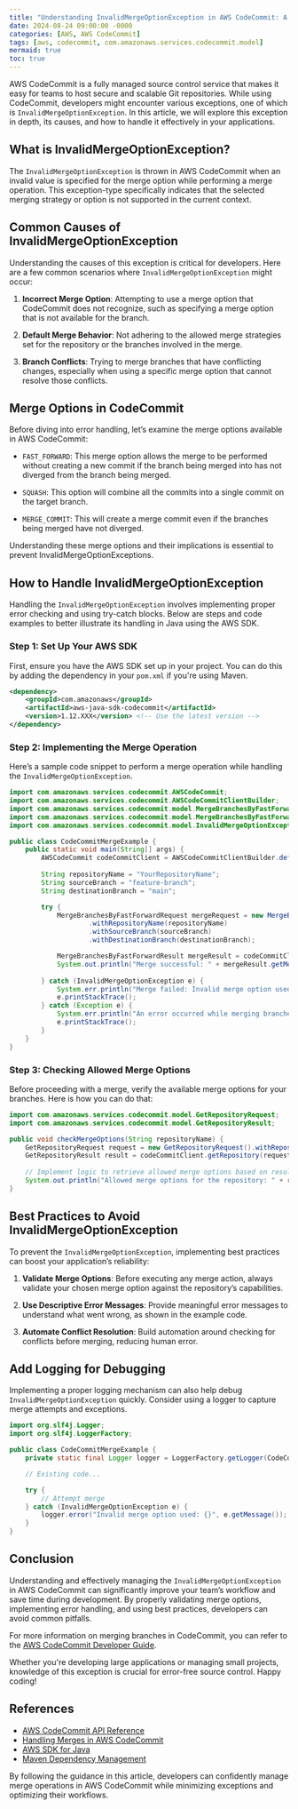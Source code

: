```yaml
---
title: "Understanding InvalidMergeOptionException in AWS CodeCommit: A Comprehensive Guide"
date: 2024-08-24 09:00:00 -0000
categories: [AWS, AWS CodeCommit]
tags: [aws, codecommit, com.amazonaws.services.codecommit.model]
mermaid: true
toc: true
---
```



AWS CodeCommit is a fully managed source control service that makes it easy for teams to host secure and scalable Git repositories. While using CodeCommit, developers might encounter various exceptions, one of which is `InvalidMergeOptionException`. In this article, we will explore this exception in depth, its causes, and how to handle it effectively in your applications.

## What is InvalidMergeOptionException?

The `InvalidMergeOptionException` is thrown in AWS CodeCommit when an invalid value is specified for the merge option while performing a merge operation. This exception-type specifically indicates that the selected merging strategy or option is not supported in the current context.

## Common Causes of InvalidMergeOptionException

Understanding the causes of this exception is critical for developers. Here are a few common scenarios where `InvalidMergeOptionException` might occur:

1. **Incorrect Merge Option**: Attempting to use a merge option that CodeCommit does not recognize, such as specifying a merge option that is not available for the branch.
   
2. **Default Merge Behavior**: Not adhering to the allowed merge strategies set for the repository or the branches involved in the merge.

3. **Branch Conflicts**: Trying to merge branches that have conflicting changes, especially when using a specific merge option that cannot resolve those conflicts.

## Merge Options in CodeCommit

Before diving into error handling, let’s examine the merge options available in AWS CodeCommit:

- `FAST_FORWARD`: This merge option allows the merge to be performed without creating a new commit if the branch being merged into has not diverged from the branch being merged.
  
- `SQUASH`: This option will combine all the commits into a single commit on the target branch.

- `MERGE_COMMIT`: This will create a merge commit even if the branches being merged have not diverged.

Understanding these merge options and their implications is essential to prevent InvalidMergeOptionExceptions.

## How to Handle InvalidMergeOptionException

Handling the `InvalidMergeOptionException` involves implementing proper error checking and using try-catch blocks. Below are steps and code examples to better illustrate its handling in Java using the AWS SDK.

### Step 1: Set Up Your AWS SDK

First, ensure you have the AWS SDK set up in your project. You can do this by adding the dependency in your `pom.xml` if you're using Maven.

```xml
<dependency>
    <groupId>com.amazonaws</groupId>
    <artifactId>aws-java-sdk-codecommit</artifactId>
    <version>1.12.XXX</version> <!-- Use the latest version -->
</dependency>
```

### Step 2: Implementing the Merge Operation

Here’s a sample code snippet to perform a merge operation while handling the `InvalidMergeOptionException`.

```java
import com.amazonaws.services.codecommit.AWSCodeCommit;
import com.amazonaws.services.codecommit.AWSCodeCommitClientBuilder;
import com.amazonaws.services.codecommit.model.MergeBranchesByFastForwardRequest;
import com.amazonaws.services.codecommit.model.MergeBranchesByFastForwardResult;
import com.amazonaws.services.codecommit.model.InvalidMergeOptionException;

public class CodeCommitMergeExample {
    public static void main(String[] args) {
        AWSCodeCommit codeCommitClient = AWSCodeCommitClientBuilder.defaultClient();
        
        String repositoryName = "YourRepositoryName";
        String sourceBranch = "feature-branch";
        String destinationBranch = "main";

        try {
            MergeBranchesByFastForwardRequest mergeRequest = new MergeBranchesByFastForwardRequest()
                    .withRepositoryName(repositoryName)
                    .withSourceBranch(sourceBranch)
                    .withDestinationBranch(destinationBranch);

            MergeBranchesByFastForwardResult mergeResult = codeCommitClient.mergeBranchesByFastForward(mergeRequest);
            System.out.println("Merge successful: " + mergeResult.getMergedCommitId());
            
        } catch (InvalidMergeOptionException e) {
            System.err.println("Merge failed: Invalid merge option used.");
            e.printStackTrace();
        } catch (Exception e) {
            System.err.println("An error occurred while merging branches.");
            e.printStackTrace();
        }
    }
}
```

### Step 3: Checking Allowed Merge Options

Before proceeding with a merge, verify the available merge options for your branches. Here is how you can do that:

```java
import com.amazonaws.services.codecommit.model.GetRepositoryRequest;
import com.amazonaws.services.codecommit.model.GetRepositoryResult;

public void checkMergeOptions(String repositoryName) {
    GetRepositoryRequest request = new GetRepositoryRequest().withRepositoryName(repositoryName);
    GetRepositoryResult result = codeCommitClient.getRepository(request);
    
    // Implement logic to retrieve allowed merge options based on result
    System.out.println("Allowed merge options for the repository: " + result.getRepositoryMetadata().getCloneUrlHttp());
}
```

## Best Practices to Avoid InvalidMergeOptionException

To prevent the `InvalidMergeOptionException`, implementing best practices can boost your application’s reliability:

1. **Validate Merge Options**: Before executing any merge action, always validate your chosen merge option against the repository’s capabilities.
   
2. **Use Descriptive Error Messages**: Provide meaningful error messages to understand what went wrong, as shown in the example code.

3. **Automate Conflict Resolution**: Build automation around checking for conflicts before merging, reducing human error.

## Add Logging for Debugging

Implementing a proper logging mechanism can also help debug `InvalidMergeOptionException` quickly. Consider using a logger to capture merge attempts and exceptions.

```java
import org.slf4j.Logger;
import org.slf4j.LoggerFactory;

public class CodeCommitMergeExample {
    private static final Logger logger = LoggerFactory.getLogger(CodeCommitMergeExample.class);

    // Existing code...

    try {
        // Attempt merge
    } catch (InvalidMergeOptionException e) {
        logger.error("Invalid merge option used: {}", e.getMessage());
    }
}
```

## Conclusion

Understanding and effectively managing the `InvalidMergeOptionException` in AWS CodeCommit can significantly improve your team’s workflow and save time during development. By properly validating merge options, implementing error handling, and using best practices, developers can avoid common pitfalls.

For more information on merging branches in CodeCommit, you can refer to the [AWS CodeCommit Developer Guide](https://docs.aws.amazon.com/codecommit/latest/userguide/welcome.html).

Whether you're developing large applications or managing small projects, knowledge of this exception is crucial for error-free source control. Happy coding!

## References

- [AWS CodeCommit API Reference](https://docs.aws.amazon.com/codecommit/latest/APIReference/Welcome.html)
- [Handling Merges in AWS CodeCommit](https://docs.aws.amazon.com/codecommit/latest/userguide/how-to-merge-branches.html)
- [AWS SDK for Java](https://aws.amazon.com/sdk-for-java/)
- [Maven Dependency Management](https://maven.apache.org/guides/introduction/introduction-to-dependency-mechanism.html)

By following the guidance in this article, developers can confidently manage merge operations in AWS CodeCommit while minimizing exceptions and optimizing their workflows.